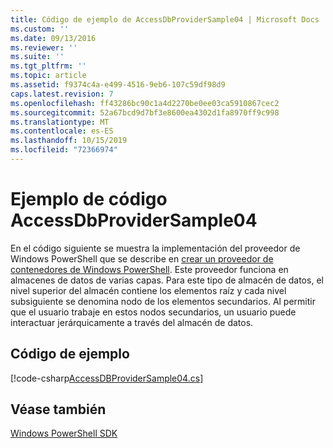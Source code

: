 ```yaml
---
title: Código de ejemplo de AccessDbProviderSample04 | Microsoft Docs
ms.custom: ''
ms.date: 09/13/2016
ms.reviewer: ''
ms.suite: ''
ms.tgt_pltfrm: ''
ms.topic: article
ms.assetid: f9374c4a-e499-4516-9eb6-107c59df98d9
caps.latest.revision: 7
ms.openlocfilehash: ff43286bc90c1a4d2270be0ee03ca5910867cec2
ms.sourcegitcommit: 52a67bcd9d7bf3e8600ea4302d1fa8970ff9c998
ms.translationtype: MT
ms.contentlocale: es-ES
ms.lasthandoff: 10/15/2019
ms.locfileid: "72366974"
---
```

# <a name="accessdbprovidersample04-code-sample"></a>Ejemplo de código AccessDbProviderSample04

En el código siguiente se muestra la implementación del proveedor de Windows PowerShell que se describe en [crear un proveedor de contenedores de Windows PowerShell](./creating-a-windows-powershell-container-provider.md). Este proveedor funciona en almacenes de datos de varias capas. Para este tipo de almacén de datos, el nivel superior del almacén contiene los elementos raíz y cada nivel subsiguiente se denomina nodo de los elementos secundarios. Al permitir que el usuario trabaje en estos nodos secundarios, un usuario puede interactuar jerárquicamente a través del almacén de datos.

## <a name="code-sample"></a>Código de ejemplo

[!code-csharp[AccessDBProviderSample04.cs](../../../../powershell-sdk-samples/SDK-2.0/csharp/AccessDBProviderSample04/AccessDBProviderSample04.cs#L11-L1635 "AccessDBProviderSample04.cs")]

## <a name="see-also"></a>Véase también

[Windows PowerShell SDK](../windows-powershell-reference.md)
